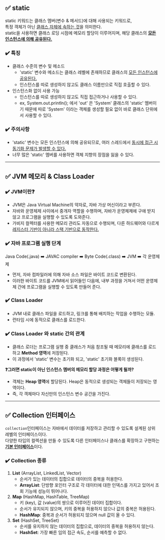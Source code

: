 ## ✅ static
<e>static</e> 키워드는 클래스 멤버(변수 & 메서드)에 대해 사용되는 키워드로, <br>
특정 객체가 아닌 <u>클래스 자체에 속하는 것</u>을 의미한다. <br>
<e>static</e>을 사용하면 클래스 로딩 시점에 메모리 할당이 이루어지며, 
해당 클래스의 <b><u>모든 인스턴스에 의해 공유된다.</u></b>

### ✔️ 특징
* 클래스 수준의 변수 및 메소드
  * 'static' 변수와 메소드는 클래스 레벨에 존재하므로 클래스의 <u>모든 인스턴스에 공유된다.</u>
  * 인스턴스를 따로 생성하지 않고도 클래스 이름만으로 직접 호출할 수 있다.
* 인스턴스화 없이 사용 가능
  * 인스턴스를 따로 생성하지 않고도 직접 접근하거나 사용할 수 있다.
  * ex, <e>System.out.println();</e> 에서 'out' 은 'System' 클래스의 'static' 멤버이기 때문에
  따로 'System' 이라는 객체를 생성할 필요 없이 바로 클래스 단위에서 사용할 수 있다.

### ✔️ 주의사항
* 'static' 변수는 모든 인스턴스에 의해 공유되므로, 여러 스레드에서 <u>동시에 접근 시 동기화 문제가 발생할 수 있다.</u>
* 너무 많은 'static' 멤버를 사용하면 객체 지향의 장점을 잃을 수 있다.
---

## ✅ JVM 메모리 & Class Loader
### ✔️ JVM이란❓
* JVM은 Java Virtual Machine의 약자로, 자바 가상 머신이라고 부른다.
* 자바와 운영체제 사이에서 중개자 역할을 수행하며, 자바가 운영체제에 구애 받지 않고 프로그램을 실행할 수 있도록 도와준다.<br>
* 가비지 컬렉터를 사용한 메모리 관리도 자동으로 수행되며, 다른 하드웨어와 다르게 <u>레지스터 기반이 아니라 스택 기반으로 동작한다.</u>

### ✔️ 자바 프로그램 실행 단계
Java Code(.java) ➡️ JAVAC compiler ➡️ Byte Code(.class) ➡️ JVM ➡️ 각 운영체제
* 먼저, 자바 컴파일러에 의해 자바 소스 파일은 바이트 코드로 변환된다.
* 이러한 바이트 코드를 JVM에서 읽어들인 다음에, 내부 과정을 거쳐서 어떤 운영체제 간에 프로그램을 실행할 수 있도록 만들어 준다.

### ✔️ Class Loader
* JVM 내로 클래스 파일을 로드하고, 링크를 통해 배치하는 작업을 수행하는 모듈. 
* 런타임 시에 동적으로 클래스를 로드한다.

### ✔️ Class Loader 와 static 간의 관계 
* 클래스 로더는 프로그램 실행 중 클래스가 처음 참조될 때 메모리에 클래스를 로드하고 <b>Method 영역</b>에 저장된다.
* 이 과정에서 'static' 변수는 초기화 되고, 'static' 초기화 블록이 생성된다.

<b>❓그러면 static이 아닌 인스턴스 멤버의 메모리 할당 과정은 어떻게 될까? </b>
* 객체는 <b>Heap 영역</b>에 할당된다. Heap은 동적으로 생성되는 객체들이 저장되는 영역이다.
* 즉, 각 객체마다 자신만의 인스턴스 변수 공간을 가진다.
---

## ✅ Collection 인터페이스
```collection```인터페이스는 자바에서 데이터를 저장하고 관리할 수 있도록 설계된 상위 레벨의 인터페이스이다.<br>
다양한 타입의 컬렉션을 만들 수 있도록 다른 인터페이스나 클래스를 확장하고 구현하는 <b><u>기본 인터페이스</u></b>이다.

### ✔️ Collection 종류
1. <b>List</b> (ArrayList, LinkedList, Vector)
   * 순서가 있는 데이터의 집합으로 데이터의 중복을 허용한다.
   * <b>ArrayList</b>: 단방향 포인터 구조로 각 데이터에 대한 인덱스를 가지고 있어서 조회 기능에 성능이 뛰어나다.
2. <b>Map</b> (HashMap, HashTable, TreeMap)
   * 키 (key), 값 (value)의 쌍으로 이루어진 데이터 집합이다.
   * 순서가 유지되지 않으며, 키의 중복을 허용하지 않으나 값의 중복은 허용된다.
   * <b>HashMap</b>: 중복과 순서가 허용되지 않으며 null 값이 올 수 있다.
3. <b>Set</b> (HashSet, TreeSet)
   * 순서를 유지하지 않는 데이터의 집합으로, 데이터의 중복을 허용하지 않는다.
   * <b>HashSet</b>: 가장 빠른 임의 접근 속도, 순서를 예측할 수 없다.